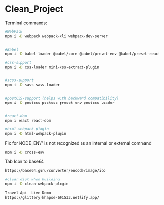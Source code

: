 ﻿# Clean_Project

Terminal commands:

```bash
#WebPack
npm i -D webpack webpack-cli webpack-dev-server


#Babel
npm i -D babel-loader @babel/core @babel/preset-env @babel/preset-react

#css-support
npm i -D css-loader mini-css-extract-plugin


#scss-support
npm i -D sass sass-loader


#postCSS-support (helps with backward compatibility)
npm i -D postcss postcss-preset-env postcss-loader


#react-dom
npm i react react-dom

#html-webpack-plugin
npm i -D html-webpack-plugin

```

Fix for NODE_ENV' is not recognized as an internal or external command

```bash
npm i -D cross-env
```

Tab Icon to base64

```bash
https://base64.guru/converter/encode/image/ico

```

```bash
#clear dist when building
npm i -D clean-webpack-plugin
```


```bash
Travel Api  Live Demo
https://glittery-khapse-601533.netlify.app/
```

